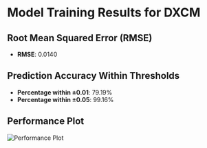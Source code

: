 # Model Training Results for DXCM

## Root Mean Squared Error (RMSE)
- **RMSE**: 0.0140

## Prediction Accuracy Within Thresholds
- **Percentage within ±0.01**: 79.19%
- **Percentage within ±0.05**: 99.16%

## Performance Plot
![Performance Plot](../imgs/DXCM.png)
